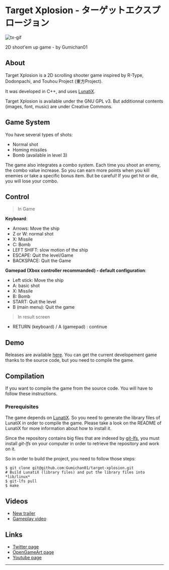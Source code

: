 # Target Xplosion - ターゲットエクスプロージョン #

![tx-gif][]

2D shoot'em up game - by Gumichan01

## About ##

Target Xplosion is a 2D scrolling shooter game inspired by R-Type, Dodonpachi, and Touhou Project (東方Project).

It was developed in C++, and uses [LunatiX][].

Target Xplosion is available under the GNU GPL v3. But additionnal contents (images, font, music) are under Creative Commons.

## Game System ##

You have several types of shots:

- Normal shot
- Homing missiles
- Bomb (available in level 3)

The game also integrates a combo system. Each time you shoot an enemy, the combo value increase. So you can earn more points when you kill enemies or take a specific bonus item. But be careful! If you get hit or die, you will lose your combo.

## Control ##

> In Game

**Keyboard**:

  - Arrows: Move the ship
  - Z or W: normal shot
  - X: Missile
  - C: Bomb
  - LEFT SHIFT: slow motion of the ship
  - ESCAPE: Quit the level/Game
  - BACKSPACE: Quit the Game

**Gamepad (Xbox controller recommanded) - default configuration**:

  - Left stick: Move the ship
  - A: basic shot
  - X: Missile
  - B: Bomb
  - START: Quit the level
  - B (main menu): Quit the game


> In result screen

  - RETURN (keyboard) / A (gamepad) : continue

## Demo ##

Releases are available [here][].
You can get the current developement game thanks to the source code, but you need to compile the game.

## Compilation ##

If you want to compile the game from the source code. You will have to follow these instructions.

### Prerequisites ###

The game depends on [LunatiX][].
So you need to generate the library files of LunatiX in order to compile the game.
Please take a look on the README of LunatiX for more information about how to install it.

Since the repository contains big files that are indexed by [git-lfs][],
you must install *git-lfs* on your computer in order to retrieve the repository
and work on it.

So in order to build the project, you need to follow those steps:

    $ git clone git@github.com:Gumichan01/target-xplosion.git
    # Build LunatiX (library files) and put the library files into *lib/linux*
    $ git-lfs pull
    $ make

## Videos ##

 * [New trailer][trailer]
 * [Gameplay video][gp]

## Links ##

 * [Twitter page][twitter]
 * [OpenGameArt page][oga]
 * [Youtube page][youtube]

---
[tx-gif]: https://github.com/Gumichan01/gumichan01.github.io/raw/master/portfolio/image/tx.gif
[LunatiX]: https://github.com/Gumichan01/lunatix
[here]: https://github.com/Gumichan01/target-xplosion/releases
[git-lfs]: https://github.com/git-lfs/git-lfs/wiki/Installation
[trailer]: https://youtu.be/ydcgwoIwklo
[gp]: https://youtu.be/_03TWilFhdU
[twitter]: https://twitter.com/Gumichan01
[oga]: https://opengameart.org/users/gumichan01
[youtube]: https://www.youtube.com/user/gumichan01
